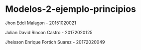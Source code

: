 # Modelos-2-ejemplo-principios

Jhon Eddi Malagon - 20151020021

Julian David Rincon Castro - 20172020125

Jheisson Enrique Fortich Suarez - 20172020049
